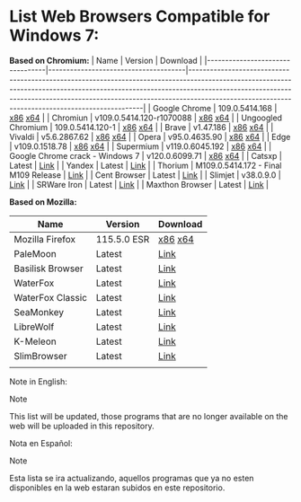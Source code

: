 # List Web Browsers Compatible for Windows 7:

**Based on Chromium:**
| Name                            | Version                              | Download                                                                                                                                                                                                                                                                                                  |
|---------------------------------|--------------------------------------|-----------------------------------------------------------------------------------------------------------------------------------------------------------------------------------------------------------------------------------------------------------------------------------------------------------|
| Google Chrome                   | 109.0.5414.168                       | [x86](https://dl.google.com/release2/chrome/p5iizujxrjjggjfl7d4kvj5e5i_109.0.5414.168/109.0.5414.168_chrome_installer.exe) [x64](https://dl.google.com/release2/chrome/nvwf3mhcdg76ot6qwp75ovmh2u_109.0.5414.168/109.0.5414.168_chrome_installer.exe)                                                     |
| Chromiun                        | v109.0.5414.120-r1070088             | [x86](https://github.com/Hibbiki/chromium-win32/releases/download/v109.0.5414.120-r1070088/mini_installer.sync.exe) [x64](https://github.com/Hibbiki/chromium-win64/releases/download/v109.0.5414.120-r1070088/mini_installer.sync.exe)                                                                   |
| Ungoogled Chromium              | 109.0.5414.120-1                     | [x86](https://ungoogled-software.github.io/ungoogled-chromium-binaries/releases/windows/32bit/109.0.5414.120-1) [x64](https://ungoogled-software.github.io/ungoogled-chromium-binaries/releases/windows/64bit/109.0.5414.120-1)                                                                           |
| Brave                           | v1.47.186                            | [x86](https://github.com/brave/brave-browser/releases/download/v1.47.186/BraveBrowserStandaloneSetup32.exe) [x64](https://github.com/brave/brave-browser/releases/download/v1.47.186/BraveBrowserStandaloneSetup.exe)                                                                                     |
| Vivaldi                         | v5.6.2867.62                         | [x86](https://downloads.vivaldi.com/stable/Vivaldi.5.6.2867.62.exe) [x64](https://downloads.vivaldi.com/stable/Vivaldi.5.6.2867.62.x64.exe)                                                                                                                                                               |
| Opera                           | v95.0.4635.90                        | [x86](https://get.opera.com/ftp/pub/opera/desktop/95.0.4635.90/win/Opera_95.0.4635.90_Setup.exe) [x64](https://get.opera.com/ftp/pub/opera/desktop/95.0.4635.90/win/Opera_95.0.4635.90_Setup_x64.exe)                                                                                                     |
| Edge                            | v109.0.1518.78                       | [x86](https://msedge.sf.dl.delivery.mp.microsoft.com/filestreamingservice/files/dc4f8255-2ad7-4ab0-a32e-189a2141eec7/MicrosoftEdgeEnterpriseX86.msi) [x64](https://msedge.sf.dl.delivery.mp.microsoft.com/filestreamingservice/files/a37eade6-cd7b-42ab-94d0-307b9e6ec4c0/MicrosoftEdgeEnterpriseX64.msi) |
| Supermium                       | v119.0.6045.192                      | [x86](https://github.com/win32ss/supermium/releases/download/v119/supermium_119_32_setup.exe) [x64](https://github.com/win32ss/supermium/releases/download/v119/supermium_119_64_setup.exe)                                                                                                               |
| Google Chrome crack - Windows 7 | v120.0.6099.71                       | [x86](https://github.com/Blaukovitch/GOOGLE_CHROME_Windows_7_CRACK/releases/download/120_sandboxed/120.0.6099.71_x86_Windows7_STABLE_SANDBOX.7z) [x64](https://github.com/Blaukovitch/GOOGLE_CHROME_Windows_7_CRACK/releases/download/120_sandboxed/120.0.6099.71_x64_Windows7_STABLE_SANDBOX.7z)         |
| Catsxp                          | Latest                               | [Link](https://www.catsxp.com/)                                                                                                                                                                                                                                                                           |
| Yandex                          | Latest                               | [Link](https://browser.yandex.com/help/about/install.html)                                                                                                                                                                                                                                                |
| Thorium                         | M109.0.5414.172 - Final M109 Release | [Link](https://github.com/Alex313031/thorium-win7/releases)                                                                                                                                                                                                                                               |
| Cent Browser                    | Latest                               | [Link](http://www.centbrowser.com/)                                                                                                                                                                                                                                                                       |
| Slimjet                         | v38.0.9.0                            | [Link](https://www.slimjet.com/en/dlpage_win78.php)                                                                                                                                                                                                                                                       |
| SRWare Iron                     | Latest                               | [Link](https://www.srware.net/downloads/win7.html)                                                                                                                                                                                                                                                        |
| Maxthon Browser                 | Latest                               | [Link](https://www.maxthon.com/en/download)                                                                                                                                                                                                                                                               |


**Based on Mozilla:**

| Name             | Version     | Download                                                                                                                                    |
|------------------|-------------|---------------------------------------------------------------------------------------------------------------------------------------------|
| Mozilla Firefox  | 115.5.0 ESR | [x86](https://ftp.mozilla.org/pub/firefox/releases/115.5.0esr/win32/) [x64](https://ftp.mozilla.org/pub/firefox/releases/115.5.0esr/win64/) |
| PaleMoon         | Latest      | [Link](https://www.palemoon.org/download.shtml)                                                                                             |
| Basilisk Browser | Latest      | [Link](https://www.basilisk-browser.org/download.shtml)                                                                                     |
| WaterFox         | Latest      | [Link](https://www.waterfox.net)                                                                                                            |
| WaterFox Classic | Latest      | [Link](https://classic.waterfox.net/)                                                                                                       |
| SeaMonkey        | Latest      | [Link](https://www.seamonkey-project.org/releases/)                                                                                         |
| LibreWolf        | Latest      | [Link](https://librewolf.net/installation/windows/)                                                                                         |
| K-Meleon         | Latest      | [Link](http://kmeleonbrowser.org/download.php)                                                                                              |
| SlimBrowser      | Latest      | [Link](https://www.slimbrowser.net/en/dlpage.php)                                                                                           |
|                  |             |                                                                                                                                             |

Note in English:
> [!NOTE]
> This list will be updated, those programs that are no longer available on the web will be uploaded in this repository.

Nota en Español:
> [!NOTE]
> Esta lista se ira actualizando, aquellos programas que ya no esten disponibles en la web estaran subidos en este repositorio.
